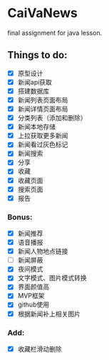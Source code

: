 # CaiVaNews
final assignment for java lesson.
## Things to do:
- [x] 原型设计
- [x] 新闻api获取
- [x] 搭建数据库
- [x] 新闻列表页面布局
- [x] 新闻详情页面布局
- [x] 分类列表（添加和删除）
- [x] 新闻本地存储
- [x] 上拉获取更多新闻
- [x] 新闻看过灰色标记
- [x] 新闻搜索
- [x] 分享
- [x] 收藏
- [x] 收藏页面
- [x] 搜索页面
- [x] 报告
### Bonus:
- [x] 新闻推荐
- [x] 语音播报
- [x] 新闻人物地点链接
- [ ] 新闻屏蔽
- [x] 夜间模式
- [x] 文字模式、图片模式转换
- [x] 界面颜值高
- [x] MVP框架
- [x] github使用
- [x] 根据新闻补上相关图片
### Add:
- [x] 收藏栏滑动删除
